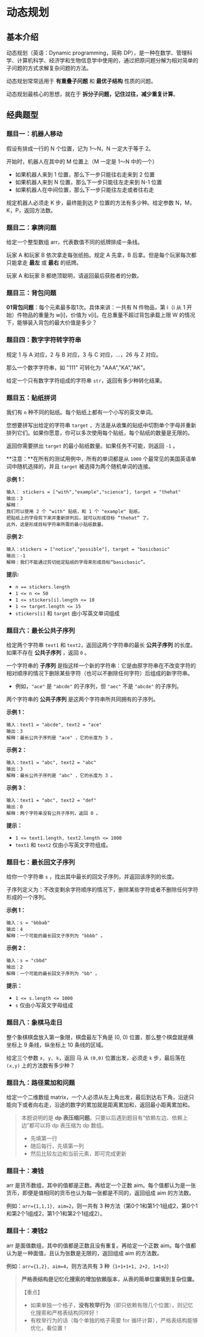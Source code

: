 # 动态规划

## 基本介绍

动态规划（英语：Dynamic programming，简称 DP），是一种在数学、管理科学、计算机科学、经济学和生物信息学中使用的，通过把原问题分解为相对简单的子问题的方式求解复杂问题的方法。

动态规划常常适用于 **有重叠子问题** 和 **最优子结构** 性质的问题。

动态规划最核心的思想，就在于 **拆分子问题，记住过往，减少重复计算**。

## 经典题型

### 题目一：机器人移动

假设有排成一行的 N 个位置，记为 1～N，N 一定大于等于 2。

开始时，机器人在其中的 M 位置上（M 一定是 1～N 中的一个）

- 如果机器人来到 1 位置，那么下一步只能往右走来到 2 位置
- 如果机器人来到 N 位置，那么下一步只能往左走来到 N-1 位置
- 如果机器人在中间位置，那么下一步只能往左走或者往右走

规定机器人必须走 K 步，最终能到达 P 位置的方法有多少种。给定参数 N，M，K，P，返回方法数。

### 题目二：拿牌问题

给定一个整型数组 arr，代表数值不同的纸牌排成一条线。

玩家 A 和玩家 B 依次拿走每张纸拍。规定 A 先拿，B 后拿。但是每个玩家每次都只能拿走 **最左** 或 **最右** 的纸牌。

玩家 A 和玩家 B 都绝顶聪明，请返回最后获胜者的分数。

### 题目三：背包问题

**01背包问题**：每个元素最多取1次。具体来讲：一共有 N 件物品，第 i（i 从 1 开始）件物品的重量为 w[i]，价值为 v[i]。在总重量不超过背包承载上限 W 的情况下，能够装入背包的最大价值是多少？

### 题目四：数字字符转字符串

规定 1 与 A 对应，2 与 B 对应，3 与 C 对应，...，26 与 Z 对应。

那么一个数字字符串，如 "111" 可转化为 "AAA","KA","AK"。

给定一个只有数字字符组成的字符串 `str`，返回有多少种转化结果。

### 题目五：贴纸拼词

我们有 `n` 种不同的贴纸。每个贴纸上都有一个小写的英文单词。

您想要拼写出给定的字符串 `target` ，方法是从收集的贴纸中切割单个字母并重新排列它们。如果你愿意，你可以多次使用每个贴纸，每个贴纸的数量是无限的。

返回你需要拼出 `target` 的最小贴纸数量。如果任务不可能，则返回 `-1` 。

**注意：**在所有的测试用例中，所有的单词都是从 `1000` 个最常见的美国英语单词中随机选择的，并且 `target` 被选择为两个随机单词的连接。 

**示例 1：**

```
输入： stickers = ["with","example","science"], target = "thehat"
输出：3
解释：
我们可以使用 2 个 "with" 贴纸，和 1 个 "example" 贴纸。
把贴纸上的字母剪下来并重新排列后，就可以形成目标 “thehat“ 了。
此外，这是形成目标字符串所需的最小贴纸数量。
```

**示例 2:**

```
输入：stickers = ["notice","possible"], target = "basicbasic"
输出：-1
解释：我们不能通过剪切给定贴纸的字母来形成目标“basicbasic”。
```

**提示:**

- `n == stickers.length`
- `1 <= n <= 50`
- `1 <= stickers[i].length <= 10`
- `1 <= target.length <= 15`
- `stickers[i]` 和 `target` 由小写英文单词组成

### 题目六：最长公共子序列

给定两个字符串 `text1` 和 `text2`，返回这两个字符串的最长 **公共子序列** 的长度。如果不存在 **公共子序列** ，返回 `0` 。

一个字符串的 **子序列** 是指这样一个新的字符串：它是由原字符串在不改变字符的相对顺序的情况下删除某些字符（也可以不删除任何字符）后组成的新字符串。

- 例如，`"ace"` 是 `"abcde"` 的子序列，但 `"aec"` 不是 `"abcde"` 的子序列。

两个字符串的 **公共子序列** 是这两个字符串所共同拥有的子序列。

**示例 1：**

```
输入：text1 = "abcde", text2 = "ace" 
输出：3  
解释：最长公共子序列是 "ace" ，它的长度为 3 。
```

**示例 2：**

```
输入：text1 = "abc", text2 = "abc"
输出：3
解释：最长公共子序列是 "abc" ，它的长度为 3 。
```

**示例 3：**

```
输入：text1 = "abc", text2 = "def"
输出：0
解释：两个字符串没有公共子序列，返回 0 。
```

**提示：**

- `1 <= text1.length, text2.length <= 1000`
- `text1` 和 `text2` 仅由小写英文字符组成。

### 题目七：最长回文子序列

给你一个字符串 `s` ，找出其中最长的回文子序列，并返回该序列的长度。

子序列定义为：不改变剩余字符顺序的情况下，删除某些字符或者不删除任何字符形成的一个序列。

**示例 1：**

```
输入：s = "bbbab"
输出：4
解释：一个可能的最长回文子序列为 "bbbb" 。
```

**示例 2：**

```
输入：s = "cbbd"
输出：2
解释：一个可能的最长回文子序列为 "bb" 。
```

**提示：**

- `1 <= s.length <= 1000`
- `s` 仅由小写英文字母组成

### 题目八：象棋马走日

整个象棋棋盘放入第一象限，棋盘最左下角是 (0, 0) 位置，那么整个棋盘就是横坐标上 9 条线，纵坐标上 10 条线的区域。

给定三个参数 `x, y, k`，返回 马 从 `(0,0)` 位置出发，必须走 `k` 步，最后落在 `(x,y)` 上的方法数有多少种？

### 题目九：路径累加和问题

给定一个二维数组 matrix，一个人必须从左上角出发，最后到达右下角，沿途只能向下或者向右走，沿途的数字的累加就是距离累加和，返回最小距离累加和。

> 本题说明的是 **dp 表压缩问题**。只要以后遇到题目有“依赖左边、依赖上边”都可以将 dp 表压缩为 dp 数组。
>
> - 先填第一行
> - 随后每行，先填第一列
> - 然后比较左边和当前元素，即可完成更新

### 题目十：凑钱

arr 是货币数组，其中的值都是正数。再给定一个正数 aim。每个值都认为是一张货币，即便是值相同的货币也认为每一张都是不同的，返回组成 aim 的方法数。

例如：`arr={1,1,1}, aim=2`，则一共有 3 种方法（第0个1和第1个1组成2，第0个1和第2个1组成2，第1个1和第2个1组成2）。

### 题目十：凑钱2

arr 是面值数组，其中的值都是正数且没有重复。再给定一个正数 aim。每个值都认为是一种面值，且认为张数是无限的，返回组成 aim 的方法数。

例如：`arr={1,2}, aim=4`，则方法共有 3 种（`1+1+1+1, 2+2, 1+1+2`）

> **严格表结构是记忆化搜索的增加依赖版本，从表的简单位置填到复杂位置。**
>
> 【重点】
>
> - 如果单独一个格子，**没有枚举行为**（即只依赖有限几个位置），则记忆化搜索和严格表结构同样好！
> - 有枚举行为的话（每个单独的格子需要 for 循环计算），严格表结构能够优化，看位置！











